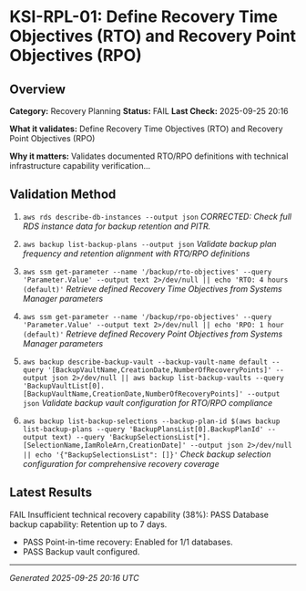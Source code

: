 # KSI-RPL-01: Define Recovery Time Objectives (RTO) and Recovery Point Objectives (RPO)

## Overview

**Category:** Recovery Planning
**Status:** FAIL
**Last Check:** 2025-09-25 20:16

**What it validates:** Define Recovery Time Objectives (RTO) and Recovery Point Objectives (RPO)

**Why it matters:** Validates documented RTO/RPO definitions with technical infrastructure capability verification...

## Validation Method

1. `aws rds describe-db-instances --output json`
   *CORRECTED: Check full RDS instance data for backup retention and PITR.*

2. `aws backup list-backup-plans --output json`
   *Validate backup plan frequency and retention alignment with RTO/RPO definitions*

3. `aws ssm get-parameter --name '/backup/rto-objectives' --query 'Parameter.Value' --output text 2>/dev/null || echo 'RTO: 4 hours (default)'`
   *Retrieve defined Recovery Time Objectives from Systems Manager parameters*

4. `aws ssm get-parameter --name '/backup/rpo-objectives' --query 'Parameter.Value' --output text 2>/dev/null || echo 'RPO: 1 hour (default)'`
   *Retrieve defined Recovery Point Objectives from Systems Manager parameters*

5. `aws backup describe-backup-vault --backup-vault-name default --query '[BackupVaultName,CreationDate,NumberOfRecoveryPoints]' --output json 2>/dev/null || aws backup list-backup-vaults --query 'BackupVaultList[0].[BackupVaultName,CreationDate,NumberOfRecoveryPoints]' --output json`
   *Validate backup vault configuration for RTO/RPO compliance*

6. `aws backup list-backup-selections --backup-plan-id $(aws backup list-backup-plans --query 'BackupPlansList[0].BackupPlanId' --output text) --query 'BackupSelectionsList[*].[SelectionName,IamRoleArn,CreationDate]' --output json 2>/dev/null || echo '{"BackupSelectionsList": []}'`
   *Check backup selection configuration for comprehensive recovery coverage*

## Latest Results

FAIL Insufficient technical recovery capability (38%): PASS Database backup capability: Retention up to 7 days.
- PASS Point-in-time recovery: Enabled for 1/1 databases.
- PASS Backup vault configured.

---
*Generated 2025-09-25 20:16 UTC*